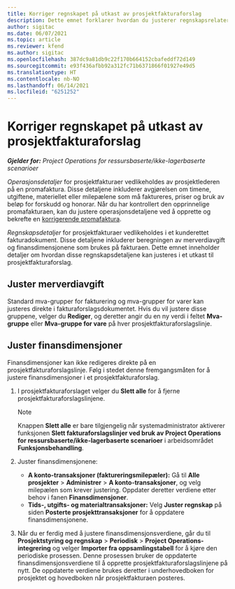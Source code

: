 ```yaml
---
title: Korriger regnskapet på utkast av prosjektfakturaforslag
description: Dette emnet forklarer hvordan du justerer regnskapsrelatert informasjon i et utkast av fakturaforslag.
author: sigitac
ms.date: 06/07/2021
ms.topic: article
ms.reviewer: kfend
ms.author: sigitac
ms.openlocfilehash: 387dc9a81db9c22f170b664152cbafeddf72d149
ms.sourcegitcommit: e93f436afbb92a312fc71b6371866f01927e49d5
ms.translationtype: HT
ms.contentlocale: nb-NO
ms.lasthandoff: 06/14/2021
ms.locfileid: "6251252"
---
```

# <a name="correct-the-accounting-on-draft-project-invoice-proposals"></a>Korriger regnskapet på utkast av prosjektfakturaforslag

_**Gjelder for:** Project Operations for ressursbaserte/ikke-lagerbaserte scenarioer_

*Operasjonsdetaljer* for prosjektfakturaer vedlikeholdes av prosjektlederen på en promafaktura. Disse detaljene inkluderer avgjørelsen om timene, utgiftene, materiellet eller milepælene som må faktureres, priser og bruk av beløp for forskudd og honorar. Når du har kontrollert den opprinnelige promafakturaen, kan du justere operasjonsdetaljene ved å opprette og bekrefte en [korrigerende promafaktura](../proforma-invoicing/corrective-invoices.md).

*Regnskapsdetaljer* for prosjektfakturaer vedlikeholdes i et kunderettet fakturadokument. Disse detaljene inkluderer beregningen av merverdiavgift og finansdimensjonene som brukes på fakturaen. Dette emnet inneholder detaljer om hvordan disse regnskapsdetaljene kan justeres i et utkast til prosjektfakturaforslag.

## <a name="adjust-sales-tax"></a>Juster merverdiavgift

Standard mva-grupper for fakturering og mva-grupper for varer kan justeres direkte i fakturaforslagsdokumentet. Hvis du vil justere disse gruppene, velger du **Rediger**, og deretter angir du en ny verdi i feltet **Mva-gruppe** eller **Mva-gruppe for vare** på hver prosjektfakturaforslagslinje.

## <a name="adjust-financial-dimensions"></a>Juster finansdimensjoner

Finansdimensjoner kan ikke redigeres direkte på en prosjektfakturaforslagslinje. Følg i stedet denne fremgangsmåten for å justere finansdimensjoner i et prosjektfakturaforslag.

1. I prosjektfakturaforslaget velger du **Slett alle** for å fjerne prosjektfakturaforslagslinjene.

    > [!NOTE]
    > Knappen **Slett alle** er bare tilgjengelig når systemadministrator aktiverer funksjonen **Slett fakturaforslagslinjer ved bruk av Project Operations for ressursbaserte/ikke-lagerbaserte scenarioer** i arbeidsområdet **Funksjonsbehandling**.

2. Juster finansdimensjonene:

    - **A konto-transaksjoner (faktureringsmilepæler):** Gå til **Alle prosjekter** \> **Administrer** \> **A konto-transaksjoner**, og velg milepælen som krever justering. Oppdater deretter verdiene etter behov i fanen **Finansdimensjoner**.
    - **Tids-, utgifts- og materialtransaksjoner:** Velg **Juster regnskap** på siden **Posterte prosjekttransaksjoner** for å oppdatere finansdimensjonene.

3. Når du er ferdig med å justere finansdimensjonsverdiene, går du til **Prosjektstyring og regnskap** \> **Periodisk** \> **Project Operations-integrering** og velger **Importer fra oppsamlingstabell** for å kjøre den periodiske prosessen. Denne prosessen bruker de oppdaterte finansdimensjonsverdiene til å opprette prosjektfakturaforslagslinjene på nytt. De oppdaterte verdiene brukes deretter i underhovedboken for prosjektet og hovedboken når prosjektfakturaen posteres.
